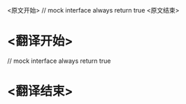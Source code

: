 
<原文开始>
// mock interface always return true
<原文结束>

# <翻译开始>
// mock interface always return true
# <翻译结束>

